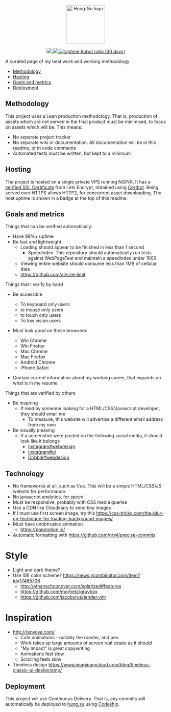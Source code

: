 <p align="center">
    <a href="http://hung.su/">
		<img src="https://raw.githubusercontent.com/hungsu/hung.su-2018/master/images/logo--black.png" alt="Hung-Su logo" title="Hung-Su" height="120" />
	</a>
</p>
<p align="center">
	<a href="https://app.codeship.com/projects/297107">
		<img src="https://app.codeship.com/projects/061b9b00-6499-0136-9075-32f9241b3bc4/status?branch=master">
	</a>
	<a href="https://twitter.com/HungSu">
		<img src="https://img.shields.io/twitter/follow/espadrine.svg?style=social&label=Follow">
	</a>
	<a href="https://app.codeship.com/projects/297107">
		<img alt="Uptime Robot ratio (30 days)" src="https://img.shields.io/uptimerobot/ratio/m780675982-18212a6f5dfd729a0884579a.svg">
	</a>
</p>
A curated page of my best work and working methodology

* [Methodology](#methodology)
* [Hosting](#hosting)
* [Goals and metrics](#Goals-and-metrics)
* [Deployment](#deployment)

## Methodology

This project uses a Lean production methodology. That is, production of assets which are not served in the final product must be minimised, to focus on assets which will be. This means:

* No separate project tracker
* No separate wiki or documentation. All documentation will be in this readme, or in code comments
* Automated tests must be written, but kept to a minimum

## Hosting
The project is hosted on a single private VPS running NGINX. It has a [verified SSL Certificate](https://www.ssllabs.com/ssltest/analyze.html?d=hung.su) from Lets Encrypt, obtained using [Certbot](https://certbot.eff.org/lets-encrypt/ubuntuxenial-nginx). Being served over HTTPS allows HTTP2, for concurrent asset downloading. The host uptime is shown in a badge at the top of this readme.

## Goals and metrics

Things that can be verified automatically:

* Have 99%+ uptime
* Be fast and lightweight
	* Loading should appear to be finished in less than 1 second
		* Speedindex. This repository should automatically run tests against WebPageTest and maintain a speedindex under 1000
	* Viewing entire website should consume less than 1MB of cellular data
	* https://github.com/ai/size-limit
	
Things that I verify by hand

* Be accessible
	* To keyboard only users
	* to mouse only users
	* to touch only users
	* To low vision users

* Must look good on these browsers:
	* Win Chrome
	* Win Firefox
	* Mac Chrome
	* Mac Firefox
	* Android Chrome
	* iPhone Safari

* Contain current information about my working career, that expands on what is in my resume

Things that are verified by others

* Be inspiring
	* If read by someone looking for a HTML/CSS/Javascript developer, they should email me
		* To measure, this website will advertise a different email address from my own
* Be visually pleasing
	* If a screenshot were posted on the following social media, it should look like it belongs
		* [Instagram#webdesign](https://www.instagram.com/explore/tags/webdesign/)
		* [Instagram#ui](https://www.instagram.com/explore/tags/ui/)
		* [Dribble#webdesign](https://dribbble.com/shots/popular/web-design)

## Technology

* No frameworks at all, such as Vue. This will be a simple HTML/CSS/JS website for performance.
* No javascript analytics, for speed
* Must be responsive, probably with CSS media queries
* Use a CDN like Cloudinary to send tiny images
* If I must use first screen image, try this https://css-tricks.com/the-blur-up-technique-for-loading-background-images/
* Must have unobtrusive animation
	* https://popmotion.io/
* Automatic formatting with https://github.com/nrwl/precise-commits

# Style
* Light and dark theme?
* Use IDE color scheme? https://news.ycombinator.com/item?id=17485706
	* http://ethanschoonover.com/solarized#features
	* https://github.com/morhetz/gruvbox
	* https://github.com/jacoborus/tender.vim

# Inspiration
* http://renvoye.com/
	+ Cute animations - notably the rooster, and pen
	+ Work takes up large amounts of screen real estate as it should
	+ "My Impact" is great copywriting
	- Animations feel slow
	- Scrolling feels slow
* Timeless design https://www.imaginarycloud.com/blog/timeless-classic-ui-design/amp/


## Deployment
This project will use Continuous Delivery. That is, any commits will automatically be deployed to [hung.su](https://hung.su) using [Codeship](https://app.codeship.com/hungsu). 

